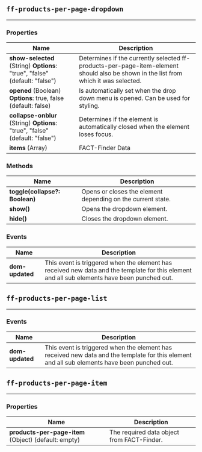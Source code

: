 ## `ff-products-per-page-dropdown`
___
### Properties
| Name | Description |
| ---- | ----------- |
| **show-selected** (String) **Options**: "true", "false" (default: "false") | Determines if the currently selected ff-products-per-page-item-element should also be shown in the list from which it was selected. |
| **opened** (Boolean) **Options**: true, false (default: false) |  Is automatically set when the drop down menu is opened. Can be used for styling. |
| **collapse-onblur** (String) **Options**: "true", "false" (default: "false") | Determines if the element is automatically closed when the element loses focus. |
| **items** (Array) | FACT-Finder Data |

### Methods
| Name | Description |
| ---- | ----------- |
| **toggle(collapse?: Boolean)** | Opens or closes the element depending on the current state. |
| **show()** | Opens the dropdown element. |
| **hide()** | Closes the dropdown element. |

### Events
| Name | Description |
| ---- | ----------- |
| **dom-updated** | This event is triggered when the element has received new data and the template for this element and all sub elements have been punched out. |

## `ff-products-per-page-list`
___
### Events
| Name | Description |
| ---- | ----------- |
| **dom-updated** | This event is triggered when the element has received new data and the template for this element and all sub elements have been punched out. |

## `ff-products-per-page-item`
___
### Properties
| Name | Description |
| ---- | ----------- |
| **products-per-page-item** (Object) (default: empty) | The required data object from FACT-Finder. |
